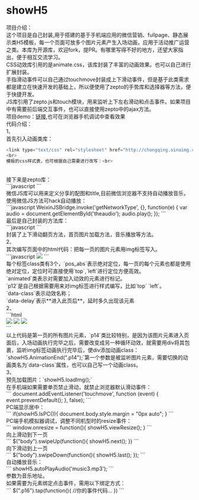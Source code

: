 # showH5

项目介绍：<br>
这个项目是自己封装,用于搭建的基于手机端应用的微信营销、fullpage、静态展示类H5模板，每一个页面可放多个图片元素产生入场动画，应用于活动推广运营之类。本库为开源库，欢迎fork，提PR。有哪里写得不好的地方，还望大家指出，便于相互交流学习。<br>
CSS动效库引用的是animate.css，该库封装了丰富的动画效果。也可以自己进行扩展封装。<br>
手指滑动事件可以自己通过touchmove封装成上下滑动事件，但是基于此类需求都是建立在快速开发的基础上，所以便使用了zepto的手势库和选择器等方法，便于快捷开发。<br>
JS库引用了zepto.js和touch模块，用来监听上下左右滑动和点击事件。如果项目中有需要前后端交互事件，也可以直接使用zepto中的ajax方法。<br>
项目demo：[链接](http://cq.sina.com.cn/3/201703/323.html),也可在浏览器手机调试中查看效果<br>
代码介绍：<br>
1、<br>
首先引入动画类库：<br>
```javascript
<link type="text/css" rel="stylesheet" href="http://chongqing.sinaimg.cn/images/zyhcqr/css/animate.min.css">
<br>
模板的css样式表，也可根据自己需要进行改写：<br>
```
<link type="text/css" rel="stylesheet" href="showH5.css">
<br>
接下来是zepto库：<br>
```javascript
<script src="http://apps.bdimg.com/libs/zepto/1.1.4/zepto.min.js"></script>
<script src="http://chongqing.sinaimg.cn/20160616_tgxc/img/js/touch.js"></script>
```
<br>
微信JS库可以用来定义分享的配图和title,目前微信浏览器不支持自动播放音乐，使用微信JS方法可hack自动播放：
<br>
```javascript
WeixinJSBridge.invoke('getNetworkType', {}, function(e) {
    var audio = document.getElementById('theaudio');
    audio.play();
});
```
<br>
最后是自己封装的方法库：<br>
```javascript
<script src="showH5.js"></script>
```
<br>
封装了上下滑动翻页方法，首页图片加载方法，音乐播放等方法。
<br>
2、<br>
其次编写页面中的html代码：把每一页的图片元素用img标签写入。<br>
```javascript
<img src="p12.png" class="pos_abs animated p12" data-class="bounceIn" data-delay="1.3s">
```
<br>
每个标签class类有3个，`pos_abs`表示绝对定位，每一页的每个元素也都是使用绝对定位，定位时可直接使用`top`,`left`进行定位方便高效。<br>
`animated`类表示对需要加入动效的元素进行标记。<br>
`p12`是自己根据需要用来对img标签进行样式编写，比如`top` `left`。<br>
`data-class`表示动效名称；<br>
`data-delay`表示**进入此页后**，延时多久出现该元素<br>
2、<br>
```html
<div class="page page1 animated fadeIn hide">						
	<img src="p11.png" class="pos_abs animated p11" data-class="bounceInDown" data-delay="0.3s">
    <img src="p12.png" class="pos_abs animated p12" data-class="bounceIn" data-delay="1.3s">
    <img src="p13.png" class="pos_abs animated p13" data-class="fadeInUp" data-delay="2.3s">
    <div class="pos_abs animated p14_parent" data-class="pulse infinite">
        <img src="p14.png" class="pos_abs animated p14" data-class="fadeInUp" data-delay="3.3s" alt=""> 
    </div>
</div>
```
<br>
以上代码是第一页的所有图片元素，`p14`类比较特别，是因为该图片元素进入页面后，入场动画执行完毕之后，需要改变成另一种循环动效，就需要用div将其包裹，监听img标签动画执行完毕后，使div添加动画class：
`showH5.AnimationEnd(".p14");`第一个参数是被监听图片元素，需要切换的动画类名为`data-class`属性，也可以自己写一个动画class。
<br>
3、<br>
预先加载图片：`showH5.loadImg();`<br>
在手机端如果需要单页禁止滑动，就禁止浏览器默认滑动事件：<br>
```
document.addEventListener('touchmove', function (event) {
    event.preventDefault();
}, false);
```
<br>
PC端显示居中：<br>
```
if(showH5.IsPC()){
    document.body.style.margin = "0px auto";
} 
```
<br>
PC端手机模拟器调试，调整不同机型时的resize事件：<br>
```
window.onresize = function(){
    showH5.viewResize();
}
```
<br>
向上滑动到下一页<br>
```
$("body").swipeUp(function(){ 
    showH5.next();                
})
```
<br>
向下滑动到上一页<br>
```
$("body").swipeDown(function(){ 
    showH5.last();                
});
```
<br>
自动播放音乐：<br>
```
showH5.autoPlayAudio('music3.mp3');
```
<br>
参数为音乐地址。<br>
如果需要为元素绑定点击事件，需用以下绑定方式：<br>
```
$(".p16").tap(function(){
    //你的事件代码...
})
```
<br>